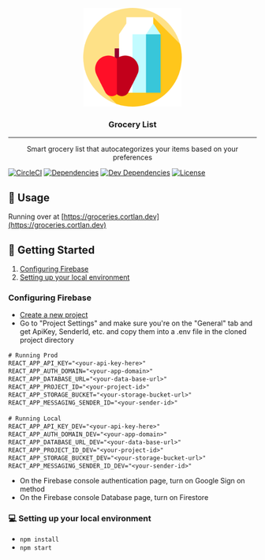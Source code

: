 <p align="center">
  <a href="" rel="noopener">
 <img width=200px height=200px src="./public/favicon.png" alt="Project logo"></a>
</p>

<h3 align="center">Grocery List</h3>

---

<p align="center"> Smart grocery list that autocategorizes your items based on your preferences
    <br> 
</p>

[![CircleCI](https://circleci.com/gh/cortl/grocery-list.svg?style=svg)](https://circleci.com/gh/cortl/grocery-list)
[![Dependencies](https://img.shields.io/david/cortl/grocery-list.svg)](https://david-dm.org/cortl/grocery-list.svg)
[![Dev Dependencies](https://img.shields.io/david/dev/cortl/grocery-list.svg)](https://david-dm.org/cortl/grocery-list.svg?type=dev)
[![License](https://img.shields.io/github/license/cortl/grocery-list.svg)](/LICENSE)

## 🚀 Usage

Running over at [https://groceries.cortlan.dev](https://groceries.cortlan.dev)

## 🔧 Getting Started
1. [Configuring Firebase](#configuring-firebase)
2. [Setting up your local environment](#setting-up-your-local-environment)

### Configuring Firebase
- [Create a new project](https://console.firebase.google.com)
- Go to "Project Settings" and make sure you're on the "General" tab and get ApiKey, SenderId, etc. and copy them into a .env file in the cloned project directory

```dotenv
# Running Prod
REACT_APP_API_KEY="<your-api-key-here>"
REACT_APP_AUTH_DOMAIN="<your-app-domain>"
REACT_APP_DATABASE_URL="<your-data-base-url>"
REACT_APP_PROJECT_ID="<your-project-id>"
REACT_APP_STORAGE_BUCKET="<your-storage-bucket-url>"
REACT_APP_MESSAGING_SENDER_ID="<your-sender-id>"

# Running Local
REACT_APP_API_KEY_DEV="<your-api-key-here>"
REACT_APP_AUTH_DOMAIN_DEV="<your-app-domain>"
REACT_APP_DATABASE_URL_DEV="<your-data-base-url>"
REACT_APP_PROJECT_ID_DEV="<your-project-id>"
REACT_APP_STORAGE_BUCKET_DEV="<your-storage-bucket-url>"
REACT_APP_MESSAGING_SENDER_ID_DEV="<your-sender-id>"
```

- On the Firebase console authentication page, turn on Google Sign on method
- On the Firebase console Database page, turn on Firestore

### 💻  Setting up your local environment
- `npm install`
- `npm start`
